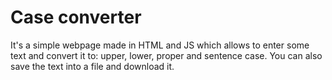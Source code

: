 # Case converter

It's a simple webpage made in HTML and JS which allows to enter some text and convert it to: upper, lower, proper and sentence case.
You can also save the text into a file and download it.
